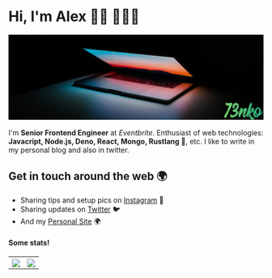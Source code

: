 # Hi, I'm Alex 👋🏽 👨🏽‍💻

![Alex Pérez](https://github.com/73nko/73nko/raw/master/img/github-profile.png)

I'm **Senior Frontend Engineer** at *Eventbrite*. Enthusiast of web technologies: **Javacript, Node.js, Deno, React, Mongo, Rustlang 🦀**, etc. I like to write in my personal blog and also in twitter.

## Get in touch around the web 🌍

- Sharing tips and setup pics on [Instagram](https://www.instagram.com/73nko/) 📸
- Sharing updates on [Twitter](https://twitter.com/73Nko) 🐦
- And my [Personal Site](https://73nko.es/) 🌍
#### Some stats!

<table>
  <tr>
    <td align="center" style="padding=0;width=50%;">
      <img align="center" style="padding=0;" src="https://github-readme-stats.vercel.app/api/?username=73nko&show_icons=true&title_color=4F8CC9&text_color=9f9f9f&bg_color=00000000&hide_border=true&icon_color=4F8CC9&hide_title=true&count_private=true" />
    </td>
    <td align="center" style="padding=0;width=50%;">
      <img align="center" style="padding=0;" src="https://github-readme-stats.quantumlytangled.vercel.app/api/top-langs/?username=73nko&layout=compact&show_icons=true&title_color=4F8CC9&text_color=9f9f9f&bg_color=00000000&hide_border=true&icon_color=00000000&count_private=true&extra=skyra-project/skyra,skyra.pw,alestra,skyra-sharp,lycore,aurora,char,timestamp,anti-user-gateway,orm,eslint-config;binarytf/binarytf;discordjs/discord.js,collection;novariableglobal/mood,g.shift,global-engine;sapphire-project/api,framework,opus;oldschoolgg/oldschoolbot" />
    </td>
  </tr>
</table>
